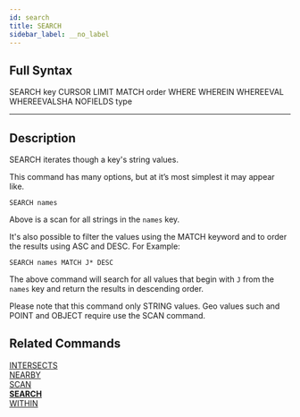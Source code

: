 ```yaml
---
id: search
title: SEARCH
sidebar_label: __no_label
---
```


## Full Syntax

SEARCH key CURSOR LIMIT MATCH order WHERE WHEREIN WHEREEVAL WHEREEVALSHA NOFIELDS type

---

## Description

SEARCH iterates though a key's string values.

This command has many options, but at it’s most simplest it may appear like.

```tile38
SEARCH names
```

Above is a scan for all strings in the `names` key. 

It's also possible to filter the values using the MATCH keyword and to order the results using ASC and DESC.
For Example:

```tile38
SEARCH names MATCH J* DESC
```

The above command will search for all values that begin with `J` from the `names` key and return the results in descending order.

Please note that this command only STRING values. 
Geo values such and POINT and OBJECT require use the SCAN command.

## Related Commands

[INTERSECTS](intersects.html)<br>
[NEARBY](nearby.html)<br>
[SCAN](scan.html)<br>
**[SEARCH](search.html)**<br>
[WITHIN](within.html)<br>